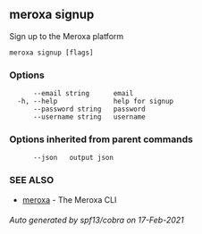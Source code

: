 ## meroxa signup

Sign up to the Meroxa platform

```
meroxa signup [flags]
```

### Options

```
      --email string      email
  -h, --help              help for signup
      --password string   password
      --username string   username
```

### Options inherited from parent commands

```
      --json   output json
```

### SEE ALSO

* [meroxa](meroxa.md)	 - The Meroxa CLI

###### Auto generated by spf13/cobra on 17-Feb-2021
